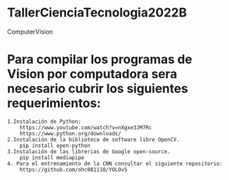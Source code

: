 # TallerCienciaTecnologia2022B
ComputerVision
# Para compilar los programas de Vision por computadora sera necesario cubrir los siguientes requerimientos: 
    1.Instalación de Python:
        https://www.youtube.com/watch?v=nXgxe3JM7Rc
        https://www.python.org/downloads/
    2.Instalación de la biblioteca de software libre OpenCV.
        pip install open-python
    3.Instalación de las librerias de Google open-source.
        pip install mediapipe 
    4. Para el entrenamiento de la CNN consultar el siguiente repositorio:
        https://github.com/ohc081110/YOLOv5

